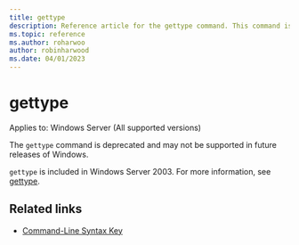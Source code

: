 ```yaml
---
title: gettype
description: Reference article for the gettype command. This command is deprecated and may not be supported in future releases of Windows.
ms.topic: reference
ms.author: roharwoo
author: robinharwood
ms.date: 04/01/2023
---
```


# gettype

Applies to: Windows Server (All supported versions)

The `gettype` command is deprecated and may not be supported in future releases of Windows.

`gettype` is included in Windows Server 2003. For more information, see [gettype](/previous-versions/orphan-topics/ws.10/cc773104(v=ws.10)).

## Related links

- [Command-Line Syntax Key](command-line-syntax-key.md)
